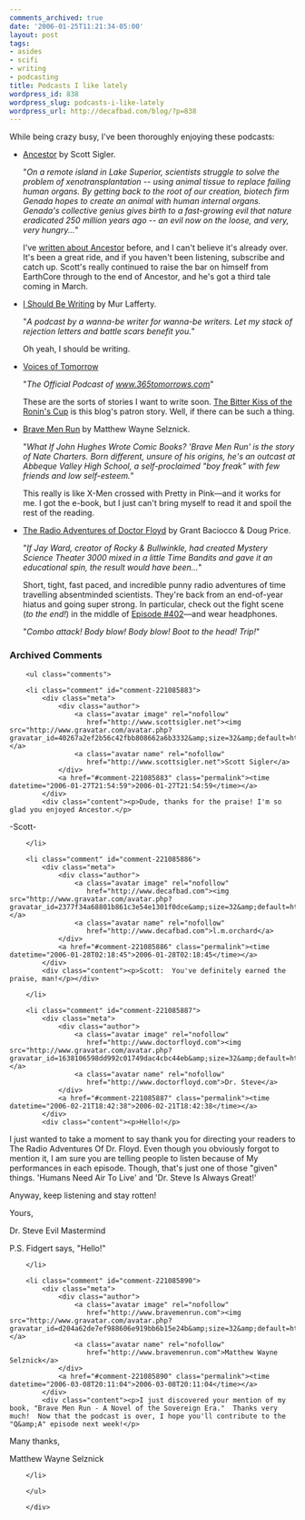 ```yaml
---
comments_archived: true
date: '2006-01-25T11:21:34-05:00'
layout: post
tags:
- asides
- scifi
- writing
- podcasting
title: Podcasts I like lately
wordpress_id: 838
wordpress_slug: podcasts-i-like-lately
wordpress_url: http://decafbad.com/blog/?p=838
---
```

While being crazy busy, I've been thoroughly enjoying these podcasts:

* [Ancestor][anc] by Scott Sigler.

  "*On a remote island in Lake Superior, scientists struggle to solve the problem of xenotransplantation -- using animal tissue to replace failing human organs. By getting back to the root of our creation, biotech firm Genada hopes to create an animal with human internal organs. Genada's collective genius gives birth to a fast-growing evil that nature eradicated 250 million years ago -- an evil now on the loose, and very, very hungry...*"

  I've [written about Ancestor][wa] before, and I can't believe it's already over.  It's been a great ride, and if you haven't been listening, subscribe and catch up.  Scott's really continued to raise the bar on himself from EarthCore through to the end of Ancestor, and he's got a third tale coming in March.

* [I Should Be Writing][isbw] by Mur Lafferty.

  "*A podcast by a wanna-be writer for wanna-be writers. Let my stack of rejection letters and battle scars benefit you.*"
  
  Oh yeah, I should be writing.
  
* [Voices of Tomorrow][vot]

  "*The Official Podcast of www.365tomorrows.com*"
  
  These are the sorts of stories I want to write soon.  [The Bitter Kiss of the Ronin's Cup][tb] is this blog's patron story.  Well, if there can be such a thing.

[tb]: http://voicesoftomorrow.libsyn.com/index.php?post_id=46567&comments=on
[vot]: http://voicesoftomorrow.libsyn.com/

* [Brave Men Run][bmr] by Matthew Wayne Selznick.

  "*What If John Hughes Wrote Comic Books? 'Brave Men Run' is the story of Nate Charters. Born different, unsure of his origins, he's an outcast at Abbeque Valley High School, a self-proclaimed "boy freak" with few friends and low self-esteem.*"

  This really is like X-Men crossed with Pretty in Pink—and it works for me.  I got the e-book, but I just can't bring myself to read it and spoil the rest of the reading.

* [The Radio Adventures of Doctor Floyd][drf] by Grant Baciocco & Doug Price.  

  "*If Jay Ward, creator of Rocky & Bullwinkle, had created Mystery Science Theater 3000 mixed in a little Time Bandits and gave it an educational spin, the result would have been...*"
  
  Short, tight, fast paced, and incredible punny radio adventures of time travelling absentminded scientists.  They're back from an end-of-year hiatus and going super strong.  In particular, check out the fight scene (*to the end!*) in the middle of [Episode #402][e402]—and wear headphones.
  
  "*Combo attack! Body blow! Body blow! Boot to the head! Trip!*"

[wa]: http://decafbad.com/blog/2005/10/05/ancestor-rocks-like-a-creepy-rocking-thing
[bmr]: http://www.bravemenrun.com/
[anc]: http://scottsigler.net/ancestor
[drf]: http://doctorfloyd.com/
[e402]: http://www.doctorfloyd.com/eps/
[isbw]: http://www.ishouldbewriting.com

<div id="comments" class="comments archived-comments">
            <h3>Archived Comments</h3>
            
        <ul class="comments">
            
        <li class="comment" id="comment-221085883">
            <div class="meta">
                <div class="author">
                    <a class="avatar image" rel="nofollow" 
                       href="http://www.scottsigler.net"><img src="http://www.gravatar.com/avatar.php?gravatar_id=40267a2ef2b56c42fbb808662a6b3332&amp;size=32&amp;default=http://mediacdn.disqus.com/1320279820/images/noavatar32.png"/></a>
                    <a class="avatar name" rel="nofollow" 
                       href="http://www.scottsigler.net">Scott Sigler</a>
                </div>
                <a href="#comment-221085883" class="permalink"><time datetime="2006-01-27T21:54:59">2006-01-27T21:54:59</time></a>
            </div>
            <div class="content"><p>Dude, thanks for the praise! I'm so glad you enjoyed Ancestor.</p>

<p>-Scott-</p></div>
            
        </li>
    
        <li class="comment" id="comment-221085886">
            <div class="meta">
                <div class="author">
                    <a class="avatar image" rel="nofollow" 
                       href="http://www.decafbad.com"><img src="http://www.gravatar.com/avatar.php?gravatar_id=2377f34a68801b861c3e54e1301f0dce&amp;size=32&amp;default=http://mediacdn.disqus.com/1320279820/images/noavatar32.png"/></a>
                    <a class="avatar name" rel="nofollow" 
                       href="http://www.decafbad.com">l.m.orchard</a>
                </div>
                <a href="#comment-221085886" class="permalink"><time datetime="2006-01-28T02:18:45">2006-01-28T02:18:45</time></a>
            </div>
            <div class="content"><p>Scott:  You've definitely earned the praise, man!</p></div>
            
        </li>
    
        <li class="comment" id="comment-221085887">
            <div class="meta">
                <div class="author">
                    <a class="avatar image" rel="nofollow" 
                       href="http://www.doctorfloyd.com"><img src="http://www.gravatar.com/avatar.php?gravatar_id=1638106598dd992c01749dac4cbc44eb&amp;size=32&amp;default=http://mediacdn.disqus.com/1320279820/images/noavatar32.png"/></a>
                    <a class="avatar name" rel="nofollow" 
                       href="http://www.doctorfloyd.com">Dr. Steve</a>
                </div>
                <a href="#comment-221085887" class="permalink"><time datetime="2006-02-21T18:42:38">2006-02-21T18:42:38</time></a>
            </div>
            <div class="content"><p>Hello!</p>

<p>I just wanted to take a moment to say thank you for directing your readers to The Radio Adventures Of Dr. Floyd.  Even though you obviously forgot to mention it, I am sure you are telling people to listen because of My performances in each episode.  Though, that's just one of those "given" things.  'Humans Need Air To Live' and 'Dr. Steve Is Always Great!'</p>

<p>Anyway, keep listening and stay rotten!</p>

<p>Yours,</p>

<p>Dr. Steve
Evil Mastermind</p>

<p>P.S.  Fidgert says, "Hello!"</p></div>
            
        </li>
    
        <li class="comment" id="comment-221085890">
            <div class="meta">
                <div class="author">
                    <a class="avatar image" rel="nofollow" 
                       href="http://www.bravemenrun.com"><img src="http://www.gravatar.com/avatar.php?gravatar_id=d204a62de7ef988606e919bb6b15e24b&amp;size=32&amp;default=http://mediacdn.disqus.com/1320279820/images/noavatar32.png"/></a>
                    <a class="avatar name" rel="nofollow" 
                       href="http://www.bravemenrun.com">Matthew Wayne Selznick</a>
                </div>
                <a href="#comment-221085890" class="permalink"><time datetime="2006-03-08T20:11:04">2006-03-08T20:11:04</time></a>
            </div>
            <div class="content"><p>I just discovered your mention of my book, "Brave Men Run - A Novel of the Sovereign Era."  Thanks very much!  Now that the podcast is over, I hope you'll contribute to the "Q&amp;A" episode next week!</p>

<p>Many thanks,</p>

<p>Matthew Wayne Selznick</p></div>
            
        </li>
    
        </ul>
    
        </div>
    